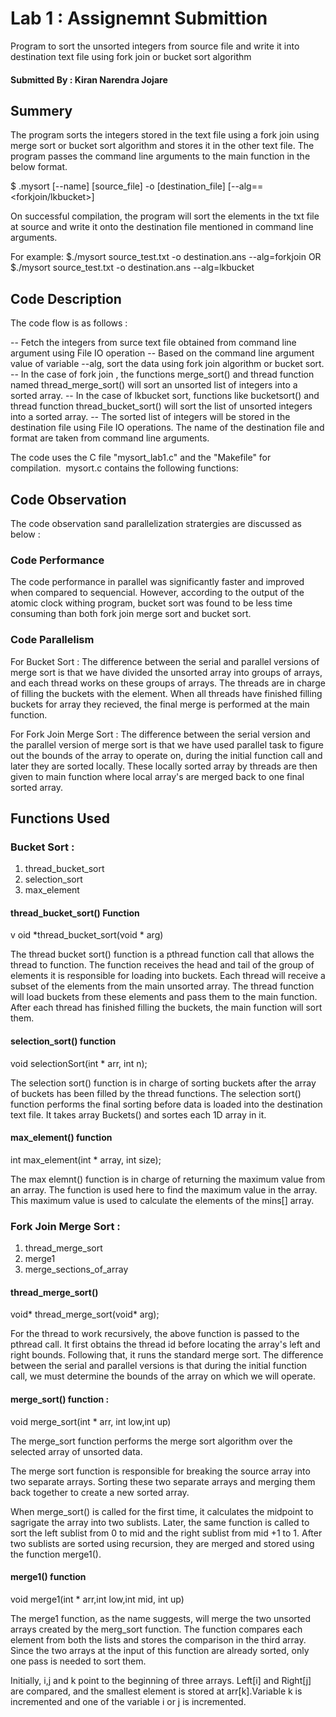 # Lab 1 : Assignemnt Submittion 
Program to sort the unsorted integers from source file and write it into destination text file using fork join or bucket sort algorithm
#### Submitted By : Kiran Narendra Jojare

## Summery
The program sorts the integers stored in the text file using a fork join using merge sort or bucket sort algorithm and stores it in the other text file. The program passes the command line arguments to the main function in the below format.

$ .mysort [--name] [source_file] -o [destination_file] [--alg==<forkjoin/lkbucket>]

On successful compilation, the program will sort the elements in the txt file at source and write it onto the destination file mentioned in command line arguments.

For example:  $./mysort source_test.txt -o destination.ans --alg=forkjoin 
									OR
			  $./mysort source_test.txt -o destination.ans --alg=lkbucket 

## Code Description
The code flow is as follows :

  -- Fetch the integers from surce text file obtained from command line argument using File IO operation
  -- Based on the command line argument value of variable --alg, sort the data using fork join algorithm or bucket sort.
  -- In the case of fork join , the functions merge_sort() and  thread function named thread_merge_sort() will sort an unsorted list of integers into a sorted array.
  -- In the case of lkbucket sort, functions like bucketsort() and thread function thread_bucket_sort() will sort the list of unsorted integers into a sorted array.
  -- The sorted list of integers will be stored in the destination file using File IO operations. The name of the destination file and format are taken from command line arguments.
  
The code uses the C file "mysort_lab1.c" and the "Makefile" for compilation. 
mysort.c contains the following functions:


## Code Observation
The code observation sand parallelization stratergies are discussed as below :  
### Code Performance 
The code performance in parallel was significantly faster and improved when compared to sequencial. However, according to the output of the atomic clock withing program, bucket sort was found to be less time consuming than both fork join merge sort and bucket sort.

### Code Parallelism 
For Bucket Sort : 
The difference between the serial and parallel versions of merge sort is that we have divided the unsorted array into groups of arrays, and each thread works on these groups of arrays. The threads are in charge of filling the buckets with the element. When all threads have finished filling buckets for array they recieved, the final merge is performed at the main function.

For Fork Join Merge Sort : 
The difference between the serial version and the parallel version of merge sort is that we have used parallel task to figure out the bounds of the array to operate on, during the initial function call and later they are sorted locally. These locally sorted array by threads are then given to main function where local array's are merged back to one final sorted array.

## Functions Used 

### Bucket Sort :
1. thread_bucket_sort
2. selection_sort
3. max_element

#### thread_bucket_sort() Function 
v
oid *thread_bucket_sort(void * arg)

The thread bucket sort() function is a pthread function call that allows the thread to function. The function receives the head and tail of the group of elements it is responsible for loading into buckets. Each thread will receive a subset of the elements from the main unsorted array. The thread function will load buckets from these elements and pass them to the main function. After each thread has finished filling the buckets, the main function will sort them.

#### selection_sort() function

void selectionSort(int * arr, int n);

The selection sort() function is in charge of sorting buckets after the array of buckets has been filled by the thread functions. The selection sort() function performs the final sorting before data is loaded into the destination text file. It takes array Buckets() and sortes each 1D array in it.

#### max_element() function

int max_element(int * array, int size);

The max elemnt() function is in charge of returning the maximum value from an array. The function is used here to find the maximum value in the array. This maximum value is used to calculate the elements of the mins[] array. 


### Fork Join Merge Sort :
1. thread_merge_sort
2. merge1
3. merge_sections_of_array

#### thread_merge_sort()

void* thread_merge_sort(void* arg);

For the thread to work recursively, the above function is passed to the pthread call. It first obtains the thread id before locating the array's left and right bounds. Following that, it runs the standard merge sort. The difference between the serial and parallel versions is that during the initial function call, we must determine the bounds of the array on which we will operate.

#### merge_sort() function : 

void merge_sort(int * arr, int low,int up)

The merge_sort function performs the merge sort algorithm over the selected array of unsorted data.

The merge sort function is responsible for breaking the source array into two separate arrays. Sorting these two separate arrays and merging them back together to create a new sorted array.

When merge_sort() is called for the first time, it calculates the midpoint to sagrigate the array into two sublists. Later, the same function is called to sort the left sublist from 0 to mid and the right sublist from mid +1 to 1. After two sublists are sorted using recursion, they are merged and stored using the function merge1().


#### merge1() function

void merge1(int * arr,int low,int mid, int up)

The merge1 function, as the name suggests, will merge the two unsorted arrays created by the merg_sort function. The function compares each element from both the lists and stores the comparison in the third array. Since the two arrays at the input of this function are already sorted, only one pass is needed to sort them.

Initially, i,j and k point to the beginning of three arrays. Left[i] and Right[j] are compared, and the smallest element is stored at arr[k].Variable k is incremented and one of the variable i or j is incremented.











